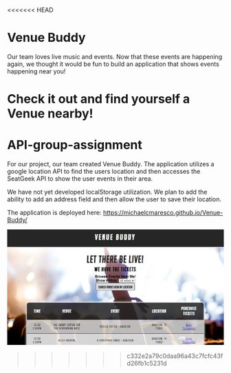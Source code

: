 <<<<<<< HEAD
# Venue Buddy

Our team loves live music and events. Now that these events are happening again, we thought it would be fun to build an application that shows events happening near you!

Check it out and find yourself a Venue nearby! <url>
=======
# API-group-assignment


For our project, our team created Venue Buddy. The application utilizes a google location API to find the users location and then accesses the SeatGeek API to show the user events in their area.

We have not yet developed localStorage utilization. We plan to add the ability to add an address field and then allow the user to save their location.

The application is deployed here:   https://michaelcmaresco.github.io/Venue-Buddy/

![alt text](./assets/images/venuebuddy.jpg)
>>>>>>> c332e2a79c0daa96a43c7fcfc43fd26fb1c5231d


